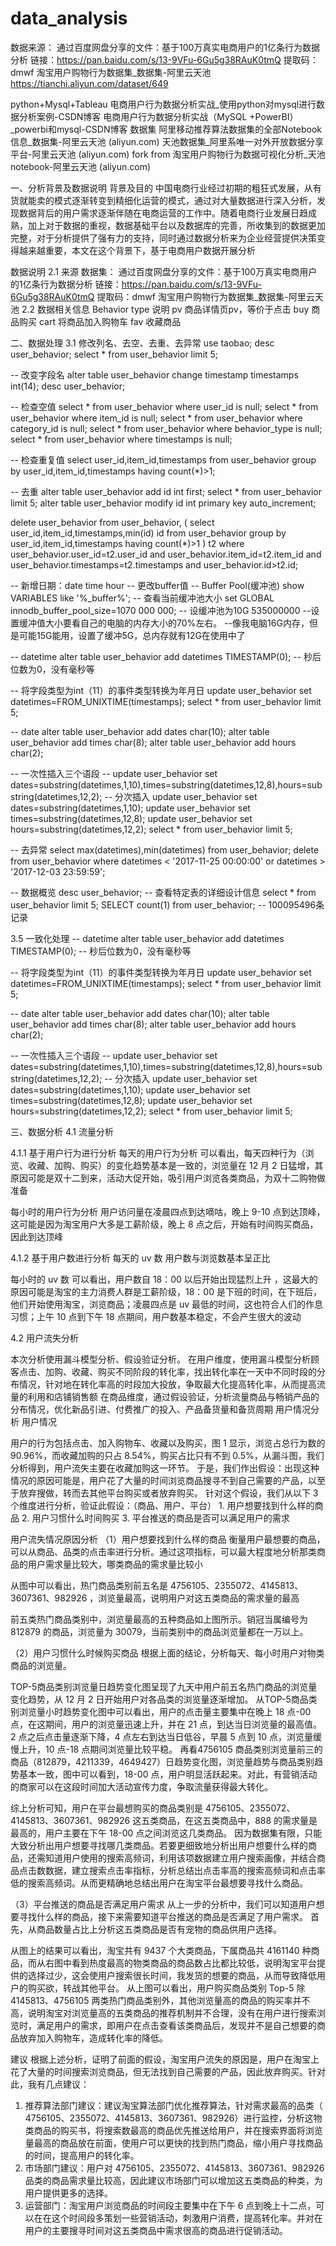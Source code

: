 # data_analysis

数据来源：
    通过百度网盘分享的文件：基于100万真实电商用户的1亿条行为数据分析    链接：https://pan.baidu.com/s/13-9VFu-6Gu5g38RAuK0tmQ   提取码：dmwf
    淘宝用户购物行为数据集_数据集-阿里云天池  https://tianchi.aliyun.com/dataset/649

python+Mysql+Tableau 电商用户行为数据分析实战_使用python对mysql进行数据分析案例-CSDN博客
电商用户行为数据分析实战（MySQL +PowerBI）_powerbi和mysql-CSDN博客
数据集
阿里移动推荐算法数据集的全部Notebook信息_数据集-阿里云天池 (aliyun.com)
天池数据集_阿里系唯一对外开放数据分享平台-阿里云天池 (aliyun.com)
fork from 淘宝用户购物行为数据可视化分析_天池notebook-阿里云天池 (aliyun.com)


一、分析背景及数据说明
背景及目的
中国电商行业经过初期的粗狂式发展，从有货就能卖的模式逐渐转变到精细化运营的模式，通过对大量数据进行深入分析，发现数据背后的用户需求逐渐伴随在电商运营的工作中。随着电商行业发展日趋成熟，加上对于数据的重视，数据基础平台以及数据库的完善，所收集到的数据更加完整，对于分析提供了强有力的支持，同时通过数据分析来为企业经营提供决策变得越来越重要，本文在这个背景下，基于电商用户数据开展分析

数据说明
2.1  来源
数据集：
通过百度网盘分享的文件：基于100万真实电商用户的1亿条行为数据分析
链接：https://pan.baidu.com/s/13-9VFu-6Gu5g38RAuK0tmQ   提取码：dmwf
淘宝用户购物行为数据集_数据集-阿里云天池
2.2  数据相关信息
Behavior type	说明
pv	商品详情页pv，等价于点击
buy	商品购买
cart	将商品加入购物车
fav	收藏商品

二、数据处理
3.1  修改列名、去空、去重、去异常
use taobao;
desc user_behavior;
select * from user_behavior limit 5;

-- 改变字段名
alter table user_behavior change timestamp timestamps int(14);
desc user_behavior;

-- 检查空值 
select * from user_behavior where user_id is null;
select * from user_behavior where item_id is null;
select * from user_behavior where category_id is null;
select * from user_behavior where behavior_type is null;
select * from user_behavior where timestamps is null;

-- 检查重复值 
select user_id,item_id,timestamps from user_behavior
group by user_id,item_id,timestamps
having count(*)>1;

-- 去重 
alter table user_behavior add id int first;
select * from user_behavior limit 5;
alter table user_behavior modify id int primary key auto_increment;

delete user_behavior from
user_behavior,
(
select user_id,item_id,timestamps,min(id) id from user_behavior
group by user_id,item_id,timestamps
having count(*)>1
) t2
where user_behavior.user_id=t2.user_id
and user_behavior.item_id=t2.item_id
and user_behavior.timestamps=t2.timestamps
and user_behavior.id>t2.id;

-- 新增日期：date time hour
-- 更改buffer值
-- Buffer Pool(缓冲池)
show VARIABLES like '%_buffer%';  -- 查看当前缓冲池大小
set GLOBAL innodb_buffer_pool_size=1070 000 000;  -- 设缓冲池为10G  535000000
--设置缓冲值大小要看自己的电脑的内存大小的70%左右。
--像我电脑16G内存，但是可能15G能用，设置了缓冲5G，总内存就有12G在使用中了


-- datetime
alter table user_behavior add datetimes TIMESTAMP(0); -- 秒后位数为0，没有毫秒等


-- 将字段类型为int（11）的事件类型转换为年月日
update user_behavior set datetimes=FROM_UNIXTIME(timestamps);
select * from user_behavior limit 5;


-- date
alter table user_behavior add dates char(10);
alter table user_behavior add times char(8);
alter table user_behavior add hours char(2);


-- 一次性插入三个语段
-- update user_behavior set dates=substring(datetimes,1,10),times=substring(datetimes,12,8),hours=substring(datetimes,12,2);
-- 分次插入
update user_behavior set dates=substring(datetimes,1,10);
update user_behavior set times=substring(datetimes,12,8);
update user_behavior set hours=substring(datetimes,12,2);
select * from user_behavior limit 5;

-- 去异常 
select max(datetimes),min(datetimes) from user_behavior;
delete from user_behavior
where datetimes < '2017-11-25 00:00:00'
or datetimes > '2017-12-03 23:59:59';

-- 数据概览 
desc user_behavior; -- 查看特定表的详细设计信息
select * from user_behavior limit 5;
SELECT count(1) from user_behavior; -- 100095496条记录

3.5 一致化处理
-- datetime
alter table user_behavior add datetimes TIMESTAMP(0); -- 秒后位数为0，没有毫秒等


-- 将字段类型为int（11）的事件类型转换为年月日
update user_behavior set datetimes=FROM_UNIXTIME(timestamps);
select * from user_behavior limit 5;


-- date
alter table user_behavior add dates char(10);
alter table user_behavior add times char(8);
alter table user_behavior add hours char(2);


-- 一次性插入三个语段
-- update user_behavior set dates=substring(datetimes,1,10),times=substring(datetimes,12,8),hours=substring(datetimes,12,2);
-- 分次插入
update user_behavior set dates=substring(datetimes,1,10);
update user_behavior set times=substring(datetimes,12,8);
update user_behavior set hours=substring(datetimes,12,2);
select * from user_behavior limit 5;

三、数据分析
4.1 流量分析

4.1.1  基于用户行为进行分析
每天的用户行为分析
可以看出，每天四种行为（浏览、收藏、加购、购买）的变化趋势基本是一致的，浏览量在 12 月 2 日猛增，其原因可能是双十二到来，活动大促开始，吸引用户浏览各类商品，为双十二购物做准备

每小时的用户行为分析
用户访问量在凌晨四点到达嘀咕，晚上 9-10 点到达顶峰，这可能是因为淘宝用户大多是工薪阶级，晚上 8 点之后，开始有时间购买商品，因此到达顶峰


4.1.2  基于用户数进行分析
每天的 uv 数
用户数与浏览数基本呈正比

每小时的 uv 数
可以看出，用户数自 18：00 以后开始出现猛烈上升 ，这最大的原因可能是淘宝的主力消费人群是工薪阶级，18：00 是下班的时间，在下班后，他们开始使用淘宝，浏览商品；凌晨四点是 uv 最低的时间，这也符合人们的作息习惯；上午 10 点到下午 18 点期间，用户数基本稳定，不会产生很大的波动

4.2 用户流失分析

本次分析使用漏斗模型分析、假设验证分析。
在用户维度，使用漏斗模型分析顾客点击、加购、收藏、购买不同阶段的转化率，找出转化率在一天中不同时段的分布情况，针对地在转化率高的时段加大投放，争取最大化提高转化率，从而提高流量的利用和店铺销售额
在商品维度，通过假设验证，分析流量商品与畅销产品的分布情况，优化新品引进、付费推广的投入、产品备货量和备货周期
用户情况分析
用户情况



用户的行为包括点击、加入购物车、收藏以及购买，图 1 显示，浏览占总行为数的 90.96%，而收藏加购的只占 8.54%，购买占比只有不到 0.5%，从漏斗图，我们分析得到，用户流失主要在收藏加购这一环节。
于是，我们作出假设：出现这种情况的原因可能是，用户花了大量的时间浏览商品搜寻不到自己需要的产品，以至于放弃搜做，转而去其他平台购买或者放弃购买。
针对这个假设，我们从以下 3 个维度进行分析，验证此假设：（商品、用户、平台）
	1. 用户想要找到什么样的商品
 2. 用户习惯什么时间购买
 3. 平台推送的商品是否可以满足用户的需求

 用户流失情况原因分析
（1）用户想要找到什么样的商品
衡量用户最想要的商品，可以从商品、品类的点击率进行分析。通过这项指标，可以最大程度地分析那类商品的用户需求量比较大，哪类商品的需求量比较小

从图中可以看出，热门商品类别前五名是 4756105、2355072、4145813、3607361、982926 ，浏览量最高，说明用户对这五类商品的需求量的最高

前五类热门商品类别中，浏览量最高的五种商品如上图所示。销冠当属编号为 812879 的商品，浏览量为 30079，当前类别中的商品浏览量都在一万以上。

（2）用户习惯什么时候购买商品
根据上面的结论，分析每天、每小时用户对物类商品的浏览量。

TOP-5商品类别浏览量日趋势变化图呈现了九天中用户前五名热门商品的浏览量变化趋势，从 12 月 2 日开始用户对各品类的浏览量逐渐增加。
从TOP-5商品类别浏览量小时趋势变化图中可以看出，用户的点击量主要集中在晚上 18 点-00 点，在这期间，用户的浏览量迅速上升，并在 21 点，到达当日浏览量的最高值。2 点之后点击量逐渐下降，4 点左右到达当日低谷，早晨 5 点到 10 点，浏览量缓慢上升，10 点-18 点期间浏览量比较平稳。
再看4756105 商品类别浏览量前三的商品（812879，4211339，4649427）日趋势变化图，浏览量趋势与商品类别趋势基本一致，图中可以看到，18-00 点，用户明显活跃起来。对此，有营销活动的商家可以在这段时间加大活动宣传力度，争取流量获得最大转化。

综上分析可知，用户在平台最想购买的商品类别是 4756105、2355072、4145813、3607361、982926 这五类商品，在这五类商品中，888 的需求量是最高的，用户主要在下午 18-00 点之间浏览这几类商品。
因为数据集有限，只能大致分析出用户想要寻找哪几类商品。若要更细致地分析出用户想要什么样的商品，还需知道用户使用的搜索高频词，利用该项数据建立用户搜索画像，并结合商品点击数数据，建立搜索点击率指标，分析总结出点击率高的搜索高频词和点击率低的搜索高频词。从而更精确地总结出用户在淘宝平台最想要寻找什么商品。

（3）平台推送的商品是否满足用户需求
从上一步的分析中，我们可以知道用户想要寻找什么样的商品，接下来需要知道平台推送的商品是否满足了用户需求。
首先，从商品数量占比上分析这五类商品是否有宠物的商品供用户选择。

从图上的结果可以看出，淘宝共有 9437 个大类商品，下属商品共 4161140 种商品，而从右图中看到热度最高的物类商品的商品数占比都比较低，说明淘宝平台提供的选择过少，这会使用户搜索很长时间，我发货的想要的商品，从而导致降低用户的购买欲，转战其他平台。
从上图可以看出，用户购买商品类别 Top-5 除 4145813、4756105 两类热门商品类别外，其他浏览量高的商品的购买率并不高，说明淘宝对浏览量高的五类商品的推荐机制并不合理，没有在用户进行搜索浏览时，满足用户的需求，即用户在点击查看该类商品后，发现并不是自己想要的商品放弃加入购物车，造成转化率的降低。

建议
根据上述分析，证明了前面的假设，淘宝用户流失的原因是，用户在淘宝上花了大量的时间搜索浏览商品，但无法找到自己需要的产品，因此放弃购买。针对此，我有几点建议：

1. 推荐算法部门建议：建议淘宝算法部门优化推荐算法，针对需求最高的品类（ 4756105、2355072、4145813、3607361、982926）进行监控，分析这物类商品的购买书，将搜索数最高的商品优先推送给用户，并在搜索界面将浏览量最高的商品放在前面，使用户可以更快的找到热门商品，缩小用户寻找商品的时间，提高用户的转化率。
2. 市场部门建议：用户对 4756105、2355072、4145813、3607361、982926 品类的商品需求量比较高，因此建议市场部门可以增加这五类商品的种类，为用户提供更多的选择。
3. 运营部门：淘宝用户浏览商品的时间段主要集中在下午 6 点到晚上十二点，可以在在这个时间段多策划一些营销活动，刺激用户消费，提高转化率。并对在用户的主要搜寻时间对这五类商品中需求很高的商品进行促销活动。



